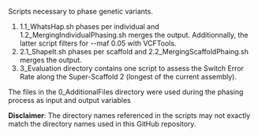 Scripts necessary to phase genetic variants.

1. 1.1_WhatsHap.sh phases per individual and 1.2_MergingIndividualPhasing.sh merges the output. Additionnally, the latter script filters for --maf 0.05 with VCFTools. 
2. 2.1_ShapeIt.sh phases per scaffold and 2.2_MergingScaffoldPhaing.sh merges the output.
3. 3_Evaluation directory contains one script to assess the Switch Error Rate along the Super-Scaffold 2 (longest of the current assembly).

The files in the 0_AdditionalFiles directory were used during the phasing process as input and output variables

**Disclaimer**: The directory names referenced in the scripts may not exactly match the directory names used in this GitHub repository.
